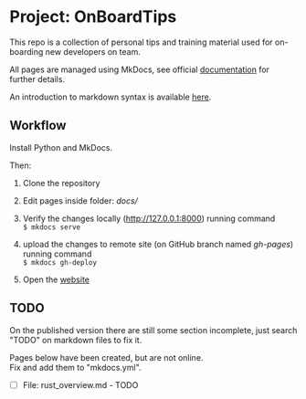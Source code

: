 # Project: OnBoardTips

This repo is a collection of personal tips and training material used for on-boarding new developers on team.

All pages are managed using MkDocs, see official [documentation](https://www.mkdocs.org) for further details.

An introduction to markdown syntax is available [here](https://www.markdownguide.org).

## Workflow

Install Python and MkDocs.

Then:

1. Clone the repository

2. Edit pages inside folder: _docs/_

3. Verify the changes locally (http://127.0.0.1:8000) running command  
   ``$ mkdocs serve``

4. upload the changes to remote site (on GitHub branch named _gh-pages_) running command  
   ``$ mkdocs gh-deploy``

5. Open the [website](https://lisr-pcx.github.io/on-board-cpp)

## TODO

On the published version there are still some section incomplete, just search "TODO" on markdown files to fix it.

Pages below have been created, but are not online.  
Fix and add them to "mkdocs.yml".

- [ ] File: rust_overview.md - TODO
